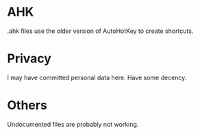 
# AHK

.ahk files use the older version of AutoHotKey to create shortcuts.

# Privacy

I may have committed personal data here. Have some decency.

# Others

Undocumented files are probably not working.

